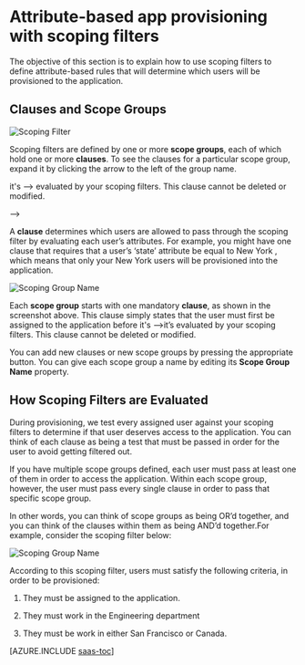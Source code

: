 <properties
	pageTitle="Attribute-based app provisioning with scoping filters | Windows Azure"
	description="Learn how to use scoping filters to prevent objects in apps that support automated user provisioning from actually being provisioned if an object doesn't satisfy your business requirements."
	services="active-directory"
	documentationCenter=""
	authors="markusvi"
	manager="stevenpo"
	editor=""/>

<tags
	ms.service="active-directory"
	ms.date="10/20/2015"
	wacn.date=""/>


# Attribute-based app provisioning with scoping filters

The objective of this section is to explain how to use scoping filters to define attribute-based rules that will determine which users will be provisioned to the application.





## Clauses and Scope Groups


![Scoping Filter][1] 




Scoping filters are defined by one or more **scope groups**, each of which hold one or more **clauses**. To see the clauses for a particular scope group, expand it by clicking the arrow to the left of the group name.

<!-- deleted by customization
A **clause** determines which users are allowed to pass through the scoping filter by evaluating each user's attributes. For example, you might have one clause that requires that a user's 'state' attribute be equal to Beijing, which means that only your Beijing users will be provisioned into the application.

![Scoping Group Name][2] 



Each **scope group** starts with one mandatory **clause**, as shown in the screenshot above. This clause simply states that the user must first be assigned to the application before <!-- keep by customization: begin --><!-- deleted by customization <!-- keep by customization: end --> it's <!-- keep by customization: begin --> --><!-- keep by customization: end --> evaluated by your scoping filters. This clause cannot be deleted or modified.
-->
<!-- keep by customization: begin -->
A **clause** determines which users are allowed to pass through the scoping filter by evaluating each <!-- deleted by customization user's --><!-- keep by customization: begin --> user’s <!-- keep by customization: end --> attributes. For example, you might have one clause that requires that a <!-- deleted by customization user's 'state' --><!-- keep by customization: begin --> user’s ‘state’ <!-- keep by customization: end --> attribute be equal to <!-- deleted by customization Beijing --><!-- keep by customization: begin --> New York <!-- keep by customization: end -->, which means that only your <!-- deleted by customization Beijing --><!-- keep by customization: begin --> New York <!-- keep by customization: end --> users will be provisioned into the application.

![Scoping Group Name][2] 



Each **scope group** starts with one mandatory **clause**, as shown in the screenshot above. This clause simply states that the user must first be assigned to the application before <!-- keep by customization: begin --><!-- deleted by customization <!-- keep by customization: end --> it's <!-- keep by customization: begin --> -->it’s<!-- keep by customization: end --> evaluated by your scoping filters. This clause cannot be deleted or modified.
<!-- keep by customization: end -->

You can add new clauses or new scope groups by pressing the appropriate button. You can give each scope group a name by editing its **Scope Group Name** property.





## How Scoping Filters are Evaluated

During provisioning, we test every assigned user against your scoping filters to determine if that user deserves access to the application. You can think of each clause as being a test that must be passed in order for the user to avoid getting filtered out. 

If you have multiple scope groups defined, each user must pass at least one of them in order to access the application. Within each scope group, however, the user must pass every single clause in order to pass that specific scope group. 

<!-- deleted by customization
In other words, you can think of scope groups as being OR'd together, and you can think of the clauses within them as being AND'd together.For example, consider the scoping filter below:


![Scoping Group Name][2]  
-->
<!-- keep by customization: begin -->
In other words, you can think of scope groups as being <!-- deleted by customization OR'd --><!-- keep by customization: begin --> OR’d <!-- keep by customization: end --> together, and you can think of the clauses within them as being <!-- deleted by customization AND'd --><!-- keep by customization: begin --> AND’d <!-- keep by customization: end --> together.For example, consider the scoping filter below:


![Scoping Group Name][2]  
<!-- keep by customization: end -->


According to this scoping filter, users must satisfy the following criteria, in order to be provisioned:

1. They must be assigned to the application.

2. They must work in the Engineering department

3. They must be work in either San Francisco or Canada.


[AZURE.INCLUDE [saas-toc](../includes/active-directory-saas-toc.md)]

<!--Image references-->
[1]: ./media/active-directory-saas-scoping-filters/ic782811.png
[2]: ./media/active-directory-saas-scoping-filters/ic782812.png
[3]: ./active-directory-saas-scoping-filters/ic782813.png

